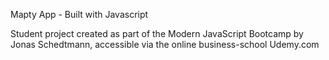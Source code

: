 Mapty App - Built with Javascript

Student project created as part of the Modern JavaScript Bootcamp by Jonas Schedtmann, accessible via the online business-school Udemy.com
